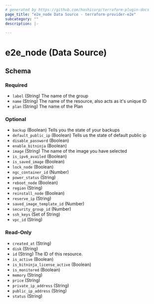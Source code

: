 ```yaml
---
# generated by https://github.com/hashicorp/terraform-plugin-docs
page_title: "e2e_node Data Source - terraform-provider-e2e"
subcategory: ""
description: |-
  
---
```


# e2e_node (Data Source)





<!-- schema generated by tfplugindocs -->
## Schema

### Required

- `label` (String) The name of the group
- `name` (String) The name of the resource, also acts as it's unique ID
- `plan` (String) The name of the Plan

### Optional

- `backup` (Boolean) Tells you the state of your backups
- `default_public_ip` (Boolean) Tells us the state of default public ip
- `disable_password` (Boolean)
- `enable_bitninja` (Boolean)
- `image` (String) The name of the image you have selected
- `is_ipv6_availed` (Boolean)
- `is_saved_image` (Boolean)
- `lock_node` (Boolean)
- `ngc_container_id` (Number)
- `power_status` (String)
- `reboot_node` (Boolean)
- `region` (String)
- `reinstall_node` (Boolean)
- `reserve_ip` (String)
- `saved_image_template_id` (Number)
- `security_group_id` (Number)
- `ssh_keys` (Set of String)
- `vpc_id` (String)

### Read-Only

- `created_at` (String)
- `disk` (String)
- `id` (String) The ID of this resource.
- `is_active` (Boolean)
- `is_bitninja_license_active` (Boolean)
- `is_monitored` (Boolean)
- `memory` (String)
- `price` (String)
- `private_ip_address` (String)
- `public_ip_address` (String)
- `status` (String)


